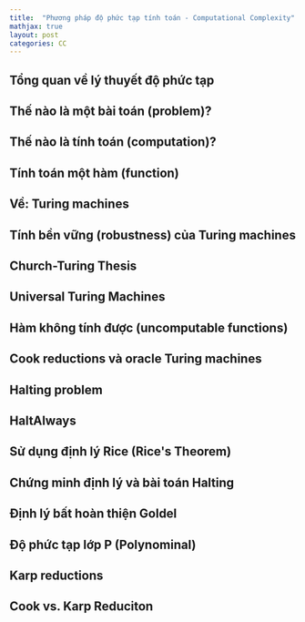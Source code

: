 ```yaml
---
title:  "Phương pháp độ phức tạp tính toán - Computational Complexity"
mathjax: true
layout: post
categories: CC
---
```


## Tổng quan về lý thuyết độ phức tạp

## Thế nào là một bài toán (problem)?

## Thế nào là tính toán (computation)?

## Tính toán một hàm (function)

## Về: Turing machines

## Tính bền vững (robustness) của Turing machines

## Church-Turing Thesis

## Universal Turing Machines

## Hàm không tính được (uncomputable functions)

## Cook reductions và oracle Turing machines

## Halting problem

## HaltAlways

## Sử dụng định lý Rice (Rice's Theorem)

## Chứng minh định lý và bài toán Halting

## Định lý bất hoàn thiện Goldel

## Độ phức tạp lớp P (Polynominal)

## Karp reductions

## Cook vs. Karp Reduciton